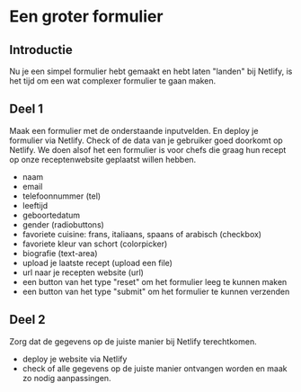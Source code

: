 # Een groter formulier

## Introductie

Nu je een simpel formulier hebt gemaakt en hebt laten "landen" bij Netlify, is het tijd om een wat complexer formulier te gaan maken.

## Deel 1

Maak een formulier met de onderstaande inputvelden. En deploy je formulier via Netlify. Check of de data van je gebruiker goed doorkomt op Netlify. We doen alsof het een formulier is voor chefs die graag hun recept op onze receptenwebsite geplaatst willen hebben.

- naam
- email
- telefoonnummer (tel)
- leeftijd
- geboortedatum
- gender (radiobuttons)
- favoriete cuisine: frans, italiaans, spaans of arabisch (checkbox)
- favoriete kleur van schort (colorpicker)
- biografie (text-area)
- upload je laatste recept (upload een file)
- url naar je recepten website (url)
- een button van het type "reset" om het formulier leeg te kunnen maken
- een button van het type "submit" om het formulier te kunnen verzenden

## Deel 2

Zorg dat de gegevens op de juiste manier bij Netlify terechtkomen.

- deploy je website via Netlify
- check of alle gegevens op de juiste manier ontvangen worden en maak zo nodig aanpassingen.
